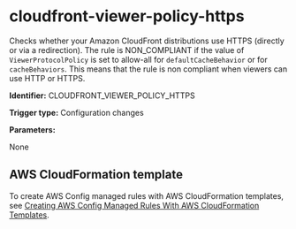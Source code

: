 # cloudfront\-viewer\-policy\-https<a name="cloudfront-viewer-policy-https"></a>

Checks whether your Amazon CloudFront distributions use HTTPS \(directly or via a redirection\)\. The rule is NON\_COMPLIANT if the value of `ViewerProtocolPolicy` is set to allow\-all for `defaultCacheBehavior` or for `cacheBehaviors`\. This means that the rule is non compliant when viewers can use HTTP or HTTPS\.

**Identifier:** CLOUDFRONT\_VIEWER\_POLICY\_HTTPS

**Trigger type:** Configuration changes

**Parameters:**

 None  

## AWS CloudFormation template<a name="w4aac13c29c17c55c13"></a>

To create AWS Config managed rules with AWS CloudFormation templates, see [Creating AWS Config Managed Rules With AWS CloudFormation Templates](aws-config-managed-rules-cloudformation-templates.md)\.